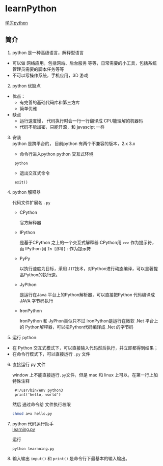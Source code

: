 # learnPython

[学习python](https://www.liaoxuefeng.com/wiki/0014316089557264a6b348958f449949df42a6d3a2e542c000)

## 简介
1. python 是一种高级语言，解释型语言
  - 可以做 网络应用，包括网站、后台服务 等等，日常需要的小工具，包括系统管理员需要的脚本任务等等
  - 不可以写操作系统，手机应用，3D 游戏 

2. python 优缺点 
  - 优点： 
    - 有完善的基础代码库和第三方库
    - 简单优雅
  - 缺点  
    - 运行速度慢， 代码执行时会一行一行翻译成 CPU能理解的机器码
    - 代码不能加密，只能开源，和 javascipt 一样 

3. 安装  
   python 是跨平台的， 目前python 有两个不兼容的版本，2.x 3.x
   - 命令行进入python python 交互式环境
   ```
    python
   ```
   - 退出交互式命令
   ```
    exit()
   ```

4. python 解释器

    代码文件扩展名 `.py` 
    - CPython 
    
      官方解释器

    - IPython 

       是基于CPython 之上的一个交互式解释器
       CPython用 `>>>` 作为提示符， 而 IPython 用 `In [序号]：`作为提示符

    - PyPy 
    
        以执行速度为目标，采用 `JIT`技术，对Python进行动态编译，可以显著提高Python的执行速。

    - JyPthon

        是运行在Java 平台上的Python解析器，可以直接把Python 代码编译成 JAVA 字节码执行

    - IronPython

      IronPython 和 JyPhon类似只不过 IronPython是运行在微软 .Net 平台上的 Python解释器，可以把Python代码编译成 .Net 的字节码

5. 运行 python

 - 在 Python 交互式模式下，可以直接输入代码然后执行，并立即都得到结果；
 - 在命令行模式下，可以直接运行 `.py` 文件



    
6. 直接运行 py 文件

      window 上不能直接运行`.py`文件，但是 mac 和 linux 上可以，在第一行上加特殊注释
      ```shell
       #!/usr/bin/env python3
       print('hello, world')
      ```
      然后 通过命令给 文件执行权限
      ```bash
      chmod a+x hello.py
      ```

7. python 代码运行助手      
   [learning.py](https://raw.githubusercontent.com/michaelliao/learn-python3/master/teach/learning.py)
   
   运行 
   ```
   python learnning.py
   ```

8. 输入输出
   `input()` 和 `print()` 是命令行下最基本的输入输出。
      


  